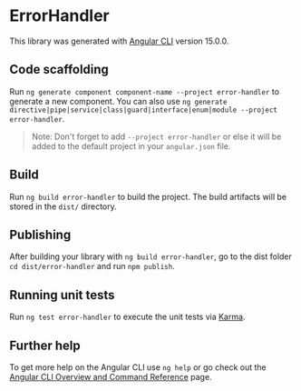 # ErrorHandler

This library was generated with [Angular CLI](https://github.com/angular/angular-cli) version 15.0.0.

## Code scaffolding

Run `ng generate component component-name --project error-handler` to generate a new component. You can also use `ng generate directive|pipe|service|class|guard|interface|enum|module --project error-handler`.
> Note: Don't forget to add `--project error-handler` or else it will be added to the default project in your `angular.json` file. 

## Build

Run `ng build error-handler` to build the project. The build artifacts will be stored in the `dist/` directory.

## Publishing

After building your library with `ng build error-handler`, go to the dist folder `cd dist/error-handler` and run `npm publish`.

## Running unit tests

Run `ng test error-handler` to execute the unit tests via [Karma](https://karma-runner.github.io).

## Further help

To get more help on the Angular CLI use `ng help` or go check out the [Angular CLI Overview and Command Reference](https://angular.io/cli) page.
